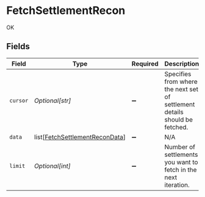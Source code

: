 # FetchSettlementRecon

OK


## Fields

| Field                                                                             | Type                                                                              | Required                                                                          | Description                                                                       |
| --------------------------------------------------------------------------------- | --------------------------------------------------------------------------------- | --------------------------------------------------------------------------------- | --------------------------------------------------------------------------------- |
| `cursor`                                                                          | *Optional[str]*                                                                   | :heavy_minus_sign:                                                                | Specifies from where the next set of settlement details should be fetched.        |
| `data`                                                                            | list[[FetchSettlementReconData](../../models/shared/fetchsettlementrecondata.md)] | :heavy_minus_sign:                                                                | N/A                                                                               |
| `limit`                                                                           | *Optional[int]*                                                                   | :heavy_minus_sign:                                                                | Number of settlements you want to fetch in the next iteration.                    |